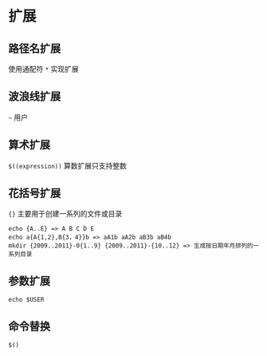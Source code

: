 # 扩展

## 路径名扩展
使用通配符 `*` 实现扩展
## 波浪线扩展
`~` 用户
## 算术扩展
`$((expression))` 算数扩展只支持整数
## 花括号扩展
`{}` 主要用于创建一系列的文件或目录

```Shell
echo {A..E} => A B C D E
echo a{A{1,2},B{3，4}}b => aA1b aA2b aB3b aB4b
mkdir {2009..2011}-0{1..9} {2009..2011}-{10..12} => 生成按日期年月排列的一系列目录
```
## 参数扩展
`echo $USER`
## 命令替换
`$()`